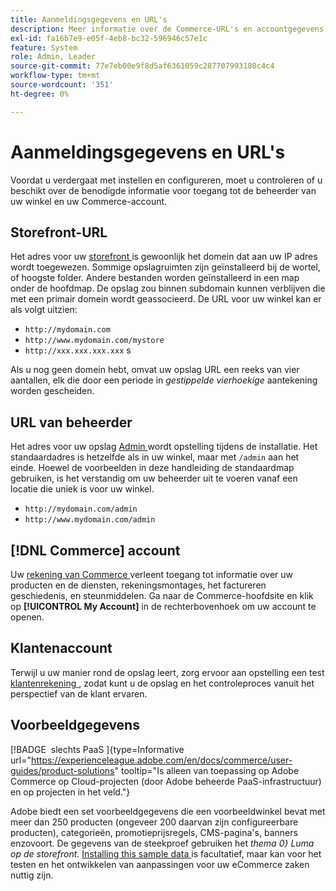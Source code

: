 ```yaml
---
title: Aanmeldingsgegevens en URL's
description: Meer informatie over de Commerce-URL's en accountgegevens die worden gebruikt om toegang te krijgen tot uw beheerder en winkelcentrum.
exl-id: fa16b7e9-e05f-4eb8-bc32-596946c57e1c
feature: System
role: Admin, Leader
source-git-commit: 77e7eb00e9f8d5af6361059c287707993180c4c4
workflow-type: tm+mt
source-wordcount: '351'
ht-degree: 0%

---
```


# Aanmeldingsgegevens en URL&#39;s

Voordat u verdergaat met instellen en configureren, moet u controleren of u beschikt over de benodigde informatie voor toegang tot de beheerder van uw winkel en uw Commerce-account.

## Storefront-URL

Het adres voor uw [ storefront ](storefront.md) is gewoonlijk het domein dat aan uw IP adres wordt toegewezen. Sommige opslagruimten zijn geïnstalleerd bij de wortel, of hoogste folder. Andere bestanden worden geïnstalleerd in een map onder de hoofdmap. De opslag zou binnen subdomain kunnen verblijven die met een primair domein wordt geassocieerd. De URL voor uw winkel kan er als volgt uitzien:

- `http://mydomain.com`
- `http://www.mydomain.com/mystore`
- `http://xxx.xxx.xxx.xxx` s

Als u nog geen domein hebt, omvat uw opslag URL een reeks van vier aantallen, elk die door een periode in _gestippelde vierhoekige_ aantekening worden gescheiden.

## URL van beheerder

Het adres voor uw opslag [ Admin ](admin.md) wordt opstelling tijdens de installatie. Het standaardadres is hetzelfde als in uw winkel, maar met `/admin` aan het einde. Hoewel de voorbeelden in deze handleiding de standaardmap gebruiken, is het verstandig om uw beheerder uit te voeren vanaf een locatie die uniek is voor uw winkel.

- `http://mydomain.com/admin`
- `http://www.mydomain.com/admin`

## [!DNL Commerce] account

Uw [ rekening van Commerce ](commerce-account-create.md) verleent toegang tot informatie over uw producten en de diensten, rekeningsmontages, het factureren geschiedenis, en steunmiddelen. Ga naar de Commerce-hoofdsite en klik op **[!UICONTROL My Account]** in de rechterbovenhoek om uw account te openen.

## Klantenaccount

Terwijl u uw manier rond de opslag leert, zorg ervoor aan opstelling een test [ klantenrekening ](../customers/account-dashboard.md), zodat kunt u de opslag en het controleproces vanuit het perspectief van de klant ervaren.

## Voorbeeldgegevens

[!BADGE &#x200B; slechts PaaS &#x200B;]{type=Informative url="https://experienceleague.adobe.com/en/docs/commerce/user-guides/product-solutions" tooltip="Is alleen van toepassing op Adobe Commerce op Cloud-projecten (door Adobe beheerde PaaS-infrastructuur) en op projecten in het veld."}

Adobe biedt een set voorbeeldgegevens die een voorbeeldwinkel bevat met meer dan 250 producten (ongeveer 200 daarvan zijn configureerbare producten), categorieën, promotieprijsregels, CMS-pagina&#39;s, banners enzovoort. De gegevens van de steekproef gebruiken het _thema 0&rbrace; Luma op de storefront._ [ Installing this sample data ](https://experienceleague.adobe.com/docs/commerce-operations/installation-guide/next-steps/sample-data/overview.html) is facultatief, maar kan voor het testen en het ontwikkelen van aanpassingen voor uw eCommerce zaken nuttig zijn.
